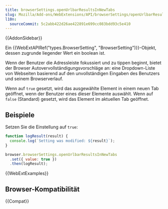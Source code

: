 ```yaml
---
title: browserSettings.openUrlbarResultsInNewTabs
slug: Mozilla/Add-ons/WebExtensions/API/browserSettings/openUrlbarResultsInNewTabs
l10n:
  sourceCommit: 5c2abb422d26ae422891e699cc083bdd93c5e410
---
```


{{AddonSidebar}}

Ein {{WebExtAPIRef("types.BrowserSetting", "BrowserSetting")}}-Objekt, dessen zugrunde liegender Wert ein boolean ist.

Wenn der Benutzer die Adressleiste fokussiert und zu tippen beginnt, bietet der Browser Autovervollständigungsvorschläge an: eine Dropdown-Liste von Webseiten basierend auf den unvollständigen Eingaben des Benutzers und seinem Browserverlauf.

Wenn auf `true` gesetzt, wird das ausgewählte Element in einem neuen Tab geöffnet, wenn der Benutzer eines dieser Elemente auswählt. Wenn auf `false` (Standard) gesetzt, wird das Element im aktuellen Tab geöffnet.

## Beispiele

Setzen Sie die Einstellung auf `true`:

```js
function logResult(result) {
  console.log(`Setting was modified: ${result}`);
}

browser.browserSettings.openUrlbarResultsInNewTabs
  .set({ value: true })
  .then(logResult);
```

{{WebExtExamples}}

## Browser-Kompatibilität

{{Compat}}
